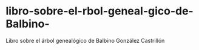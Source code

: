 # libro-sobre-el-rbol-geneal-gico-de-Balbino-
Libro sobre el árbol genealógico de Balbino González Castrillón
